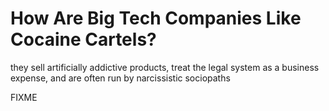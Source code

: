 # How Are Big Tech Companies Like Cocaine Cartels?

<p class="subtitle">they sell artificially addictive products, treat the legal system as a business expense, and are often run by narcissistic sociopaths</p>

FIXME
